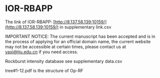 # IOR-RBAPP
The link of IOR-RBAPP: [http://8.137.58.139:10159/](http://8.137.58.139:10159/) in supplementary link.csv 

IMPORTANT NOTICE: The current manuscript has been accepted and is in the process of applying for an official domain name, the current website may not be accessible at certain times, please contact us at yaxi@tju.edu.cn if you need access.

Rockburst intensity database see supplementary data.csv

tree#1-12.pdf is the structure of Op-RF
